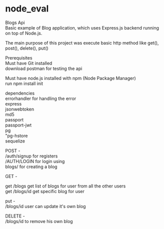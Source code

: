 # node_eval

Blogs Api  
Basic example of Blog application, which uses    Express.js backend running on top of Node.js.  

The main purpose of this project was execute basic http method like get(), post(), delete(), put()  

 
Prerequisites  
Must have Git installed  
download postman for testing the api  

Must have node.js   installed with npm (Node Package Manager)  
run npm install init  

 dependencies  
    errorhandler for handling the error  
    express  
    jsonwebtoken  
    md5  
    passport  
    passport-jwt  
    pg  
    "pg-hstore  
    sequelize  
     
  

  
POST -  
 /auth/signup for  registers  
 /AUTH/LOGIN  for  login using    
 blogs/   for creating a blog    
 

 GET -   

get /blogs  get list of blogs for user from all the other users   
get /blogs/id  get specific blog for user  

 put -   
 /blogs/id  user can update it's own blog   
 
 
 
DELETE -  
/blogs/id to remove his own blog   

 
